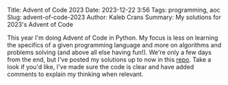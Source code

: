 Title: Advent of Code 2023
Date: 2023-12-22 3:56
Tags: programming, aoc
Slug: advent-of-code-2023
Author: Kaleb Crans
Summary: My solutions for 2023's Advent of Code

This year I'm doing Advent of Code in Python. My focus is less on learning the specifics of a given programming language and more on algorithms and problems solving (and above all else having fun!). We're only a few days from the end, but I've posted my solutions up to now in this [repo](https://github.com/kcrans/aoc_2023). Take a look if you'd like, I've made sure the code is clear and have added comments to explain my thinking when relevant. 

